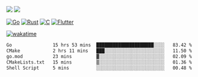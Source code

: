 [![](https://img.shields.io/badge/Windows_11-Pro-292e33?style=flat-square&logo=windows&logoColor=ffffff)](https://www.microsoft.com/en-us/windows/)
[![](https://img.shields.io/badge/macOS-Sequoia-292e33?style=flat-square&logo=apple&logoColor=ffffff)](https://www.apple.com/macbook-pro/) 

[![Go](https://img.shields.io/badge/-Go-DEA584?style=flat&logo=go&logoColor=000000)](https://golang.org/)
[![Rust](https://img.shields.io/badge/-Rust-DEA584?style=flat&logo=rust&logoColor=000000)](https://www.rust-lang.org)
[![C](https://img.shields.io/badge/--DEA584?style=flat&logo=c&logoColor=000000)](https://www.c-language.org/)
[![Flutter](https://img.shields.io/badge/-Flutter-DEA584?style=flat&logo=flutter&logoColor=000000)](https://flutter.dev/)

[![wakatime](https://wakatime.com/badge/user/9bb0c784-91ca-4b5c-8e9c-b13ece0f7b09.svg)](https://wakatime.com/@9bb0c784-91ca-4b5c-8e9c-b13ece0f7b09)


<!--START_SECTION:waka-->

```txt
Go               15 hrs 53 mins  █████████████████████░░░░   83.42 %
CMake            2 hrs 11 mins   ███░░░░░░░░░░░░░░░░░░░░░░   11.50 %
go.mod           23 mins         ▓░░░░░░░░░░░░░░░░░░░░░░░░   02.09 %
CMakeLists.txt   15 mins         ▒░░░░░░░░░░░░░░░░░░░░░░░░   01.36 %
Shell Script     5 mins          ░░░░░░░░░░░░░░░░░░░░░░░░░   00.48 %
```

<!--END_SECTION:waka-->

